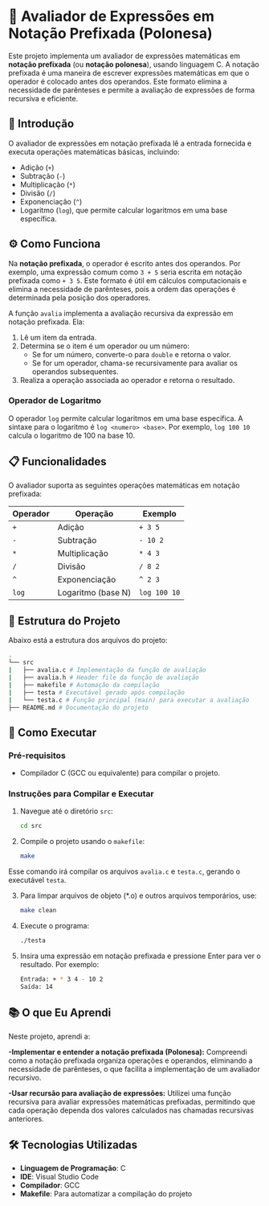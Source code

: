 # 🔢 Avaliador de Expressões em Notação Prefixada (Polonesa)

Este projeto implementa um avaliador de expressões matemáticas em **notação prefixada** (ou **notação polonesa**), usando linguagem C. A notação prefixada é uma maneira de escrever expressões matemáticas em que o operador é colocado antes dos operandos. Este formato elimina a necessidade de parênteses e permite a avaliação de expressões de forma recursiva e eficiente.

## 📖 Introdução

O avaliador de expressões em notação prefixada lê a entrada fornecida e executa operações matemáticas básicas, incluindo:

- Adição (`+`)
- Subtração (`-`)
- Multiplicação (`*`)
- Divisão (`/`)
- Exponenciação (`^`)
- Logaritmo (`log`), que permite calcular logaritmos em uma base específica.

## ⚙️ Como Funciona

Na **notação prefixada**, o operador é escrito antes dos operandos. Por exemplo, uma expressão comum como `3 + 5` seria escrita em notação prefixada como `+ 3 5`. Este formato é útil em cálculos computacionais e elimina a necessidade de parênteses, pois a ordem das operações é determinada pela posição dos operadores.

A função `avalia` implementa a avaliação recursiva da expressão em notação prefixada. Ela:

1. Lê um item da entrada.
2. Determina se o item é um operador ou um número:
   - Se for um número, converte-o para `double` e retorna o valor.
   - Se for um operador, chama-se recursivamente para avaliar os operandos subsequentes.
3. Realiza a operação associada ao operador e retorna o resultado.

### Operador de Logaritmo

O operador `log` permite calcular logaritmos em uma base específica. A sintaxe para o logaritmo é `log <numero> <base>`. Por exemplo, `log 100 10` calcula o logaritmo de 100 na base 10.

## 📋 Funcionalidades

O avaliador suporta as seguintes operações matemáticas em notação prefixada:

| Operador | Operação              | Exemplo          |
|----------|------------------------|------------------|
| `+`      | Adição                | `+ 3 5`         |
| `-`      | Subtração             | `- 10 2`        |
| `*`      | Multiplicação         | `* 4 3`         |
| `/`      | Divisão               | `/ 8 2`         |
| `^`      | Exponenciação         | `^ 2 3`         |
| `log`    | Logaritmo (base N)    | `log 100 10`    |

## 📂 Estrutura do Projeto

Abaixo está a estrutura dos arquivos do projeto:
```bash
. 
└── src 
|   ├── avalia.c # Implementação da função de avaliação 
|   ├── avalia.h # Header file da função de avaliação 
|   ├── makefile # Automação da compilação 
|   ├── testa # Executável gerado após compilação 
|   └── testa.c # Função principal (main) para executar a avaliação
├── README.md # Documentação do projeto 
```

## 🚀 Como Executar

### Pré-requisitos

- Compilador C (GCC ou equivalente) para compilar o projeto.

### Instruções para Compilar e Executar

1. Navegue até o diretório `src`:

   ```bash
   cd src
2. Compile o projeto usando o `makefile`:

   ```bash
   make
Esse comando irá compilar os arquivos `avalia.c` e `testa.c`, gerando o executável `testa`.

3. Para limpar arquivos de objeto (*.o) e outros arquivos temporários, use:

   ```bash
   make clean
4. Execute o programa:
   ```bash
   ./testa
5. Insira uma expressão em notação prefixada e pressione Enter para ver o resultado. Por exemplo:
   ```bash
   Entrada: + * 3 4 - 10 2
   Saída: 14
## 📚 O que Eu Aprendi

Neste projeto, aprendi a:

**-Implementar e entender a notação prefixada (Polonesa):** Compreendi como a notação prefixada organiza operações e operandos, eliminando a necessidade de parênteses, o que facilita a implementação de um avaliador recursivo.

**-Usar recursão para avaliação de expressões:** Utilizei uma função recursiva para avaliar expressões matemáticas prefixadas, permitindo que cada operação dependa dos valores calculados nas chamadas recursivas anteriores.

## 🛠️ Tecnologias Utilizadas

- **Linguagem de Programação**: C
- **IDE**: Visual Studio Code
- **Compilador**: GCC
- **Makefile**: Para automatizar a compilação do projeto